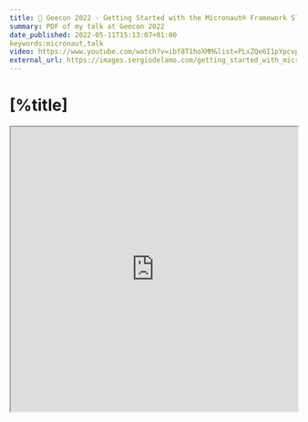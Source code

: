 ```yaml
---
title: 📼 Geecon 2022 - Getting Started with the Micronaut® Framework Slides
summary: PDF of my talk at Geecon 2022
date_published: 2022-05-11T15:13:07+01:00
keywords:micronaut,talk
video: https://www.youtube.com/watch?v=ibf8T1hoXMM&list=PLxZQe6I1pYpcvpGzL8Fgn1cDxHQIi48iT&index=5
external_url: https://images.sergiodelamo.com/getting_started_with_micronaut_geecon_2022.pdf
---
```


# [%title]

<iframe src="https://images.sergiodelamo.com/getting_started_with_micronaut_geecon_2022.pdf" width="100%" height="500px">
</iframe>